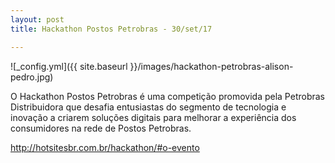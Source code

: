 ```yaml
---
layout: post
title: Hackathon Postos Petrobras - 30/set/17

---
```

![_config.yml]({{ site.baseurl }}/images/hackathon-petrobras-alison-pedro.jpg)

O Hackathon Postos Petrobras é uma competição promovida pela Petrobras Distribuidora que desafia entusiastas do segmento de tecnologia e inovação a criarem soluções digitais para melhorar a experiência dos consumidores na rede de Postos Petrobras.

http://hotsitesbr.com.br/hackathon/#o-evento

